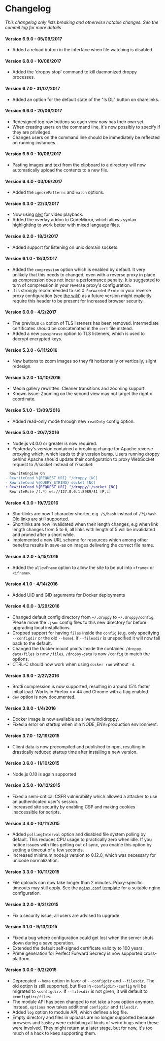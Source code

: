 # Changelog
*This changelog only lists breaking and otherwise notable changes. See the commit log for more details*

#### Version 6.9.0 - 05/09/2017

- Added a reload button in the interface when file watching is disabled.

#### Version 6.8.0 - 10/08/2017

- Added the 'droppy stop' command to kill daemonized droppy processes.

#### Version 6.7.0 - 31/07/2017

- Added an option for the default state of the "Is DL" button on sharelinks.

#### Version 6.6.0 - 20/06/2017

- Redesigned top row buttons so each view now has their own set.
- When creating users on the command line, it's now possibly to specify if they are privileged.
- Changes users on the command line should be immediately be reflected on running instances.

#### Version 6.5.0 - 10/06/2017

- Pasting images and text from the clipboard to a directory will now automatically upload the contents to a new file.

#### Version 6.4.0 - 03/06/2017

- Added the `ignorePatterns` and `watch` options.

#### Version 6.3.0 - 22/3/2017

- Now using [plyr](https://github.com/Selz/plyr) for video playback.
- Added the overlay addon to CodeMirror, which allows syntax highlighting to work better with mixed language files.

#### Version 6.2.0 - 18/3/2017

- Added support for listening on unix domain sockets.

#### Version 6.1.0 - 18/3/2017

- Added the `compression` option which is enabled by default. It very unlikely that this needs to changed, even with a reverse proxy in place as compression does not incur a performance penalty. It is suggested to turn of compression in your reverse proxy's configuration.
- It is strongly recommended to set `X-Forwarded-Proto` in your reverse proxy configuration (see [the wiki](https://github.com/silverwind/droppy/wiki)) as a future version might explicitly require this header to be present for increased browser security.

#### Version 6.0.0 - 4/2/2017

- The previous `ca` option of TLS listeners has been removed. Intermediate certificates should be concatenated in the `cert` file instead.
- Added a new `passphrase` option to TLS listeners, which is used to decrypt encrypted keys.

#### Version 5.3.0 - 6/11/2016

- New buttons to zoom images so they fit horizontally or vertically, slight redesign.

#### Version 5.2.0 - 14/10/2016

- Media gallery rewritten. Cleaner transitions and zooming support.
- Known issue: Zooming on the second view may not target the right x coordinate.

#### Version 5.1.0 - 13/09/2016

- Added read-only mode through new `readOnly` config option.

#### Version 5.0.0 - 20/7/2016

- Node.js v4.0.0 or greater is now required.
- Yesterday's version contained a breaking change for Apache reverse proxying which, which leads to this version bump. Users running droppy behind Apache should update their configuration to proxy WebSocket request to /!/socket instead of /?socket:

````diff
  RewriteEngine On
- RewriteCond %{REQUEST_URI} ^/droppy [NC]
- RewriteCond %{QUERY_STRING} socket [NC]
+ RewriteCond %{REQUEST_URI} ^/droppy/!/socket [NC]
  RewriteRule /(.*) ws://127.0.0.1:8989/$1 [P,L]
````

#### Version 4.3.0 - 19/7/2016

- Shortlinks are now 1 character shorter, e.g. `/$/hash` instead of `/?$/hash`. Old links are still supported.
- Shortlinks are now invalidated when their length changes, e.g when link length changes from 5 to 6, all links with length of 5 will be invalidated and pruned after a short while.
- Implemented a new URL scheme for resources which among other benefits results in save-as on images delivering the correct file name.

#### Version 4.2.0 - 5/15/2016

- Added the `allowFrame` option to allow the site to be put into `<frame>` or `<iframe>`.

#### Version 4.1.0 - 4/14/2016

- Added UID and GID arguments for Docker deployments

#### Version 4.0.0 - 3/29/2016

- Changed default config directory from `~/.droppy` to `~/.droppy/config`. Please move the `.json` config files to this new directory for before upgrading local installations.
- Dropped support for having `files` inside the `config` (e.g. only specifying `--configdir` or the old `--home`). If `--filesdir` is unspecified it will now fall back to the default.
- Changed the Docker mount points inside the container. `/droppy-data/files` is now `/files`, `/droppy-data` is now `/config` to match the options.
- CTRL-C should now work when using `docker run` without `-d`.

#### Version 3.9.0 - 2/27/2016

- Brotli compression is now supported, resulting in around 15% faster initial load. Works in Firefox >= 44 and Chrome with a flag enabled.
- `dev` option is now documented.

#### Version 3.8.0 - 1/4/2016

- Docker image is now available as silverwind/droppy.
- Fixed a error on startup when in a NODE_ENV=production environment.

#### Version 3.7.0 - 12/19/2015

- Client data is now precompiled and published to npm, resulting in drastically reduced startup time after installing a new version.

#### Version 3.6.0 - 11/10/2015

- Node.js 0.10 is again supported

#### Version 3.5.0 - 10/12/2015

- Fixed a semi-critical CSFR vulnerability which allowed a attacker to use an authenticated user's session.
- Increased site security by enabling CSP and making cookies inaccessible for scripts.

#### Version 3.4.0 - 10/11/2015

- Added `pollingInterval` option and disabled file system polling by default. This reduces CPU usage to practically zero when idle. If you notice issues with files getting out of sync, you enable this option by setting a timeout of a few seconds.
- Increased minimum node.js version to 0.12.0, which was necessary for unicode normalization.

#### Version 3.3.0 - 10/11/2015

- File uploads can now take longer than 2 minutes. Proxy-specific timeouts may still apply. See the [`nginx.conf` template](https://github.com/silverwind/droppy/wiki/Nginx-reverse-proxy) for a suitable nginx configuration.

#### Version 3.2.0 - 9/21/2015

- Fix a security issue, all users are advised to upgrade.

#### Version 3.1.0 - 9/13/2015

- Fixed a bug where configuration could get lost when the server shuts down during a save operation.
- Extended the default self-signed certificate validity to 100 years.
- Prime generation for Perfect Forward Secrecy is now supported cross-platform.

#### Version 3.0.0 - 9/2/2015

- Deprecated `--home` option in favor of `--configdir` and `--filesdir`. The old option is still supported, but files in `<configdir>/config` will be migrated to `<configdir>`. If `--filesdir` is not given, it will default to `<configdir>/files`.
- The module API has been changed to not take a `home` option anymore. Instead, `options` now takes additional `configdir` and `filesdir`.
- Added `log` option to module API, which defines a log file.
- Empty directory and files in uploads are no longer supported because browsers and `busboy` were exhibiting all kinds of weird bugs when these were involved. They might return at a later stage, but for now, it's too much of a hack to keep supporting them.
